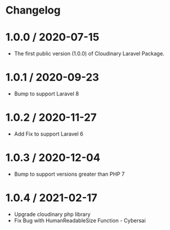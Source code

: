 # Changelog

1.0.0 / 2020-07-15
===================

* The first public version (1.0.0) of Cloudinary Laravel Package.

1.0.1 / 2020-09-23
==================

  * Bump to support Laravel 8
  
1.0.2 / 2020-11-27
==================

  * Add Fix to support Laravel 6
  
 1.0.3 / 2020-12-04
======================

  * Bump to support versions greater than PHP 7

1.0.4 / 2021-02-17
======================

  * Upgrade cloudinary php library
  * Fix Bug with HumanReadableSize Function - Cybersai

